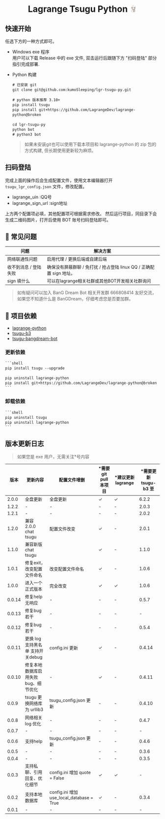 
<h1 align="center"> Lagrange Tsugu Python 
<img src="./logo.jpg" width="24" height="24" alt="nina"/> 
</h1>



## 快速开始

任选下方的一种方式即可。

- Windows exe 程序  
    用户可以下载 Release 中的 exe 文件, 双击运行后跟随下方 "扫码登陆" 部分指引完成部署.


- Python 构建 
    ```shell
    # 已安装 git
    git clone git@github.com:kumoSleeping/lgr-tsugu-py.git

    # python 版本推荐 3.10+
    pip install tsugu
    pip install git+https://github.com/LagrangeDev/lagrange-python@broken

    cd lgr-tsugu-py
    python bot
    # python3 bot
    ```
    > 如果未安装git也可以使用下载本项目和 lagrange-python 的 zip 包的方式构建, 但长期使用更新较为麻烦。

## 扫码登陆

完成上面的操作后会生成配置文件，使用文本编辑器打开 `tsugu_lgr_config.json` 文件，修改配置。

- lagrange_uin :QQ号
- lagrange_sign_url :sign地址

上方两个配置项必填，其他配置项可根据需求修改。 
然后运行项目，同目录下会生成二维码图片，打开后使用 BOT 账号扫码登陆即可。



## 🤔 常见问题


[//]: # (表格)

| 问题           | 解决方案                                           |
|--------------|------------------------------------------------|
| 网络联通性问题      | 启用代理 / 更换后端或自建后端                               |
| 收不到消息 / 登陆失败 | 确保没有屏蔽群聊 / 免打扰 / 抢占登陆 linux QQ / 正确配置 sign 地址。 |
| sign 填什么     | 可以在lagrange相关社群或其他BOT开发相关社群询问                      |


> 如有疑问可以加入 BanG Dream Bot 相关开发群 666808414 友好交流，如果您不知道什么是 BanGDream，仔细考虑您是否要加群。


## 📖 项目依赖

- [lagrange-python](https://github.com/LagrangeDev/lagrange-python)  
- [tsugu-b3](https://github.com/kumoSleeping/tsugu-b3)  
- [tsugu-bangdream-bot](https://github.com/Yamamoto-2/tsugu-bangdream-bot)  

### 更新依赖
    ```shell
    pip install tsugu --upgrade

    pip uninstall lagrange-python
    pip install git+https://github.com/LagrangeDev/lagrange-python@broken
    ```

### 卸载依赖
    ```shell
    pip uninstall tsugu
    pip uninstall lagrange-python
    ```

## 版本更新日志

> 如果您是 exe 用户，无需关注*号内容

| 版本     | 更新内容                   | 配置文件增删                     | *需要 git pull 本项目 | *建议更新 lagrange | *需要更新 tsugu-b3 至 |
|--------|------------------------|-----------------------------------------|------------------|----------------|---------------|
| 2.0.0  | 全盘更新                | 全盘更新                              | ✓                |    ✓          | 6.2.2         |
| 1.2.2  | -                      | -                                       | -                | -              | 2.0.3         |
| 1.2.1  | -                      | -                                       | -                | -              | 2.0.2         |
| 1.2.0  | 兼容 2.0.0 chat tsugu    | 配置文件改变                                  | ✓                | -              | 2.0.1         |
| 1.1.0  | 兼容新版chat tsugu         |                                         | ✓                | -              | 1.1.0         |
| 1.0.1  | 修复exit，改变配置文件命名        | 改变配置文件命名                                | ✓                | -              | 1.0.6         |
| 1.0.0  | 进入一个正式版本               | 完全改变                                    | ✓                | ✓              | 1.0.6         |
| 0.0.14 | 修复help无响应              | -                                       | -                | -              | 0.5.7         |
| 0.0.13 | 修复bug若干                | -                                       | -                | -              | -             |
| 0.0.12 | 修复bug若干                | -                                       | -                | -              | 0.5.4         |
| 0.0.11 | 更换 log 支持黑名单 支持开关debug | config.ini 更新                           | ✓                | -              | 0.4.14        |
| 0.0.10 | 修复本地数据库启用失败 bug、细节优化   | -                                       | ✓                | -              | 0.4.11        |
| 0.0.9  | tsugu 更换网络库为 urllib3   | tsugu_config.json 更新                    | -                | -              | 0.4.10        |
| 0.0.8  | 网络相关 log 优化            | -                                       | -                | -              | 0.4.7         |
| 0.0.7  | -                      | -                                       | -                | -              | -             |
| 0.0.6  | 支持help                 | tsugu_config.json 更新                    | -                | -              | 0.4.6         |
| 0.0.5  | -                      | -                                       | -                | -              | 0.3.6         |
| 0.0.4  | -                      | -                                       | -                | -              | 0.3.5         |
| 0.0.3  | 支持私聊、引用回复、优化细节         | config.ini 增加 quote = False             | ✓                | ✓              | -             |
| 0.0.2  | 支持本地数据库                | config.ini 增加 use_local_database = True | ✓                | -              | 0.3.4         |
| 0.0.1  | -                      | -                                       | -                | -              | -             |
